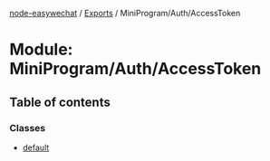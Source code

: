 [node-easywechat](../README.md) / [Exports](../modules.md) / MiniProgram/Auth/AccessToken

# Module: MiniProgram/Auth/AccessToken

## Table of contents

### Classes

- [default](../classes/MiniProgram_Auth_AccessToken.default.md)
